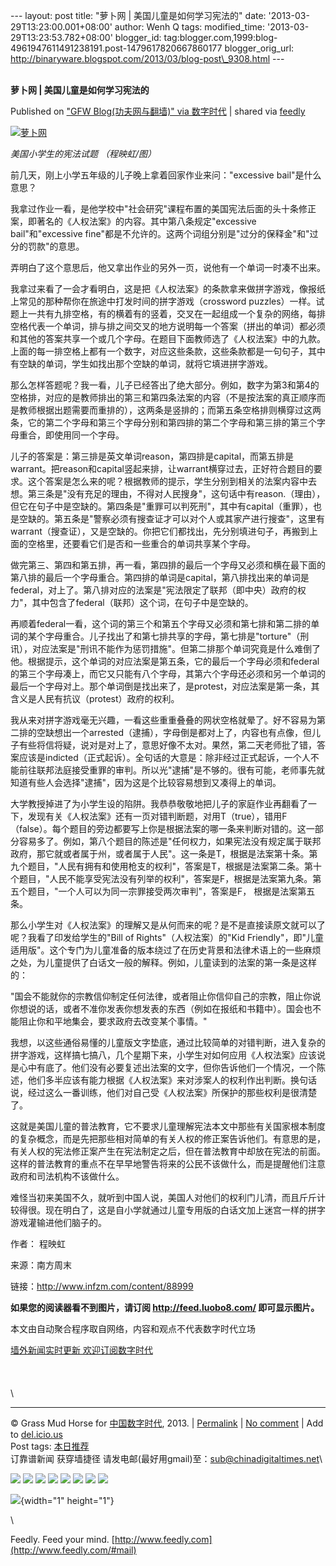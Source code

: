 --- layout: post title: "萝卜网 | 美国儿童是如何学习宪法的" date:
'2013-03-29T13:23:00.001+08:00' author: Wenh Q tags: modified\_time:
'2013-03-29T13:23:53.782+08:00' blogger\_id:
tag:blogger.com,1999:blog-4961947611491238191.post-1479617820667860177
blogger\_orig\_url:
http://binaryware.blogspot.com/2013/03/blog-post\_9308.html ---
\
 
<div class="article">

<div class="header">

**萝卜网 | 美国儿童是如何学习宪法的**

</div>

<div class="source">

Published on ["GFW Blog(功夫网与翻墙)" via
数字时代](http://feedproxy.google.com/~r/chinagfwblog/~3/Uh0AnzhQmkw/) |
shared via [feedly](http://www.feedly.com)

</div>

<div>

[![萝卜网](http://hu.luo.bo/files/2013/03/27/905a18ad5a3a1347970f81f71be9200a.jpg "萝卜网")](http://hu.luo.bo/files/2013/03/27/905a18ad5a3a1347970f81f71be9200a.jpg "萝卜网")

*美国小学生的宪法试题 （程映虹/图）*

前几天，刚上小学五年级的儿子晚上拿着回家作业来问："excessive
bail"是什么意思？

我拿过作业一看，是他学校中"社会研究"课程布置的美国宪法后面的头十条修正案，即著名的《人权法案》的内容。其中第八条规定"excessive
bail"和"excessive
fine"都是不允许的。这两个词组分别是"过分的保释金"和"过分的罚款"的意思。

弄明白了这个意思后，他又拿出作业的另外一页，说他有一个单词一时凑不出来。

我拿过来看了一会才看明白，这是把《人权法案》的条款拿来做拼字游戏，像报纸上常见的那种帮你在旅途中打发时间的拼字游戏（crossword
puzzles）一样。试题上一共有九排空格，有的横着有的竖着，交叉在一起组成一个复杂的网络，每排空格代表一个单词，排与排之间交叉的地方说明每一个答案（拼出的单词）都必须和其他的答案共享一个或几个字母。在题目下面教师选了《人权法案》中的九款。上面的每一排空格上都有一个数字，对应这些条款，这些条款都是一句句子，其中有空缺的单词，学生如找出那个空缺的单词，就将它填进拼字游戏。

那么怎样答题呢？我一看，儿子已经答出了绝大部分。例如，数字为第3和第4的空格排，对应的是教师排出的第三和第四条法案的内容（不是按法案的真正顺序而是教师根据出题需要而重排的），这两条是竖排的；而第五条空格排则横穿过这两条，它的第二个字母和第三个字母分别和第四排的第二个字母和第三排的第三个字母重合，即使用同一个字母。

儿子的答案是：第三排是英文单词reason，第四排是capital，而第五排是warrant。把reason和capital竖起来排，让warrant横穿过去，正好符合题目的要求。这个答案是怎么来的呢？根据教师的提示，学生分别到相关的法案内容中去想。第三条是"没有充足的理由，不得对人民搜身"，这句话中有reason.（理由），但它在句子中是空缺的。第四条是"重罪可以判死刑"，其中有capital（重罪），也是空缺的。第五条是"警察必须有搜查证才可以对个人或其家产进行搜查"，这里有warrant（搜查证），又是空缺的。你把它们都找出，先分别填进句子，再搬到上面的空格里，还要看它们是否和一些重合的单词共享某个字母。

做完第三、第四和第五排，再一看，第四排的最后一个字母又必须和横在最下面的第八排的最后一个字母重合。第四排的单词是capital，第八排找出来的单词是federal，对上了。第八排对应的法案是"宪法限定了联邦（即中央）政府的权力"，其中包含了federal（联邦）这个词，在句子中是空缺的。

再顺着federal一看，这个词的第三个和第五个字母又必须和第七排和第二排的单词的某个字母重合。儿子找出了和第七排共享的字母，第七排是"torture"（刑讯），对应法案是"刑讯不能作为惩罚措施"。但第二排那个单词究竟是什么难倒了他。根据提示，这个单词的对应法案是第五条，它的最后一个字母必须和federal的第三个字母凑上，而它又只能有八个字母，其第六个字母还必须和另一个单词的最后一个字母对上。那个单词倒是找出来了，是protest，对应法案是第一条，其含义是人民有抗议（protest）政府的权利。

我从来对拼字游戏毫无兴趣，一看这些重重叠叠的网状空格就晕了。好不容易为第二排的空缺想出一个arrested（逮捕），字母倒是都对上了，内容也有点像，但儿子有些将信将疑，说对是对上了，意思好像不太对。果然，第二天老师批了错，答案应该是indicted（正式起诉）。全句话的大意是：除非经过正式起诉，一个人不能前往联邦法庭接受重罪的审判。所以光"逮捕"是不够的。很有可能，老师事先就知道有些人会选择"逮捕"，因为这是个比较容易想到又凑得上的单词。

大学教授掉进了为小学生设的陷阱。我恭恭敬敬地把儿子的家庭作业再翻看了一下，发现有关《人权法案》还有一页对错判断题，对用T（true），错用F（false）。每个题目的旁边都要写上你是根据法案的哪一条来判断对错的。这一部分容易多了。例如，第八个题目的陈述是"任何权力，如果宪法没有规定属于联邦政府，那它就或者属于州，或者属于人民"。这一条是T，根据是法案第十条。第九个题目，"人民有拥有和使用枪支的权利"，答案是T，根据是法案第二条。第十个题目，"人民不能享受宪法没有列举的权利"，答案是F，根据是法案第九条。第五个题目，"一个人可以为同一宗罪接受两次审判"，答案是F，
根据是法案第五条。

那么小学生对《人权法案》的理解又是从何而来的呢？是不是直接读原文就可以了呢？我看了印发给学生的"Bill
of Rights"（人权法案）的"Kid
Friendly"，即"儿童适用版"。这个专门为儿童准备的版本绕过了在历史背景和法律术语上的一些麻烦之处，为儿童提供了白话文一般的解释。例如，儿童读到的法案的第一条是这样的：

"国会不能就你的宗教信仰制定任何法律，或者阻止你信仰自己的宗教，阻止你说你想说的话，或者不准你发表你想发表的东西（例如在报纸和书籍中）。国会也不能阻止你和平地集会，要求政府去改变某个事情。"

我想，以这些通俗易懂的儿童版文字垫底，通过比较简单的对错判断，进入复杂的拼字游戏，这样搞七搞八，几个星期下来，小学生对如何应用《人权法案》应该说是心中有底了。他们没有必要复述出法案的文字，但你告诉他们一个情况，一个陈述，他们多半应该有能力根据《人权法案》来对涉案人的权利作出判断。换句话说，经过这么一番训练，他们对自己受《人权法案》所保护的那些权利是很清楚了。

这就是美国儿童的普法教育，它不要求儿童理解宪法本文中那些有关国家根本制度的复杂概念，而是先把那些相对简单的有关人权的修正案告诉他们。有意思的是，有关人权的宪法修正案产生在宪法制定之后，但在普法教育中却放在宪法的前面。这样的普法教育的重点不在早早地警告将来的公民不该做什么，而是提醒他们注意政府和司法机构不该做什么。

难怪当初来美国不久，就听到中国人说，美国人对他们的权利门儿清，而且斤斤计较得很。现在明白了，这是自小学就通过儿童专用版的白话文加上迷宫一样的拼字游戏灌输进他们脑子的。

作者： 程映虹

来源：南方周末

链接：<http://www.infzm.com/content/88999>

**如果您的阅读器看不到图片，请订阅 <http://feed.luobo8.com/>
即可显示图片。**

本文由自动聚合程序取自网络，内容和观点不代表数字时代立场

[墙外新闻实时更新 欢迎订阅数字时代](http://eepurl.com/msuvD)\
\
\
\
\

------------------------------------------------------------------------

© Grass Mud Horse for
[中国数字时代](https://kexueshangwang.info/chinese), 2013. |
[Permalink](https://kexueshangwang.info/chinese/2013/03/%e8%90%9d%e5%8d%9c%e7%bd%91-%e7%be%8e%e5%9b%bd%e5%84%bf%e7%ab%a5%e6%98%af%e5%a6%82%e4%bd%95%e5%ad%a6%e4%b9%a0%e5%ae%aa%e6%b3%95%e7%9a%84/)
| [No
comment](https://kexueshangwang.info/chinese/2013/03/%e8%90%9d%e5%8d%9c%e7%bd%91-%e7%be%8e%e5%9b%bd%e5%84%bf%e7%ab%a5%e6%98%af%e5%a6%82%e4%bd%95%e5%ad%a6%e4%b9%a0%e5%ae%aa%e6%b3%95%e7%9a%84/#comments)
| Add to
[del.icio.us](http://del.icio.us/post?url=https://kexueshangwang.info/chinese/2013/03/%e8%90%9d%e5%8d%9c%e7%bd%91-%e7%be%8e%e5%9b%bd%e5%84%bf%e7%ab%a5%e6%98%af%e5%a6%82%e4%bd%95%e5%ad%a6%e4%b9%a0%e5%ae%aa%e6%b3%95%e7%9a%84/&title=%E8%90%9D%E5%8D%9C%E7%BD%91%20%7C%20%E7%BE%8E%E5%9B%BD%E5%84%BF%E7%AB%A5%E6%98%AF%E5%A6%82%E4%BD%95%E5%AD%A6%E4%B9%A0%E5%AE%AA%E6%B3%95%E7%9A%84)\
Post tags:
[本日推荐](https://kexueshangwang.info/chinese/tag/%e6%9c%ac%e6%97%a5%e6%8e%a8%e8%8d%90/?category=10466)\
订靠谱新闻 获穿墙捷径
请发电邮(最好用gmail)至：<sub@chinadigitaltimes.net>\

<div>

[![](http://feeds.feedburner.com/~ff/chinagfwblog?d=yIl2AUoC8zA)](http://feeds.feedburner.com/~ff/chinagfwblog?a=Uh0AnzhQmkw:BUrmZbd1arw:yIl2AUoC8zA)
[![](http://feeds.feedburner.com/~ff/chinagfwblog?i=Uh0AnzhQmkw:BUrmZbd1arw:-BTjWOF_DHI)](http://feeds.feedburner.com/~ff/chinagfwblog?a=Uh0AnzhQmkw:BUrmZbd1arw:-BTjWOF_DHI)
[![](http://feeds.feedburner.com/~ff/chinagfwblog?i=Uh0AnzhQmkw:BUrmZbd1arw:F7zBnMyn0Lo)](http://feeds.feedburner.com/~ff/chinagfwblog?a=Uh0AnzhQmkw:BUrmZbd1arw:F7zBnMyn0Lo)
[![](http://feeds.feedburner.com/~ff/chinagfwblog?i=Uh0AnzhQmkw:BUrmZbd1arw:V_sGLiPBpWU)](http://feeds.feedburner.com/~ff/chinagfwblog?a=Uh0AnzhQmkw:BUrmZbd1arw:V_sGLiPBpWU)
[![](http://feeds.feedburner.com/~ff/chinagfwblog?d=qj6IDK7rITs)](http://feeds.feedburner.com/~ff/chinagfwblog?a=Uh0AnzhQmkw:BUrmZbd1arw:qj6IDK7rITs)
[![](http://feeds.feedburner.com/~ff/chinagfwblog?d=l6gmwiTKsz0)](http://feeds.feedburner.com/~ff/chinagfwblog?a=Uh0AnzhQmkw:BUrmZbd1arw:l6gmwiTKsz0)
[![](http://feeds.feedburner.com/~ff/chinagfwblog?i=Uh0AnzhQmkw:BUrmZbd1arw:gIN9vFwOqvQ)](http://feeds.feedburner.com/~ff/chinagfwblog?a=Uh0AnzhQmkw:BUrmZbd1arw:gIN9vFwOqvQ)
[![](http://feeds.feedburner.com/~ff/chinagfwblog?d=TzevzKxY174)](http://feeds.feedburner.com/~ff/chinagfwblog?a=Uh0AnzhQmkw:BUrmZbd1arw:TzevzKxY174)

</div>

![](http://feeds.feedburner.com/~r/chinagfwblog/~4/Uh0AnzhQmkw){width="1"
height="1"}

</div>

\

</div>

<div class="footer">

Feedly. Feed your mind.
[http://www.feedly.com](http://www.feedly.com/#mail)

</div>

